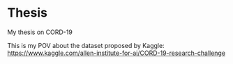 # Thesis
My thesis on CORD-19

This is my POV about the dataset proposed by Kaggle: https://www.kaggle.com/allen-institute-for-ai/CORD-19-research-challenge
